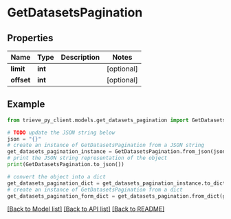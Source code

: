 # GetDatasetsPagination


## Properties

Name | Type | Description | Notes
------------ | ------------- | ------------- | -------------
**limit** | **int** |  | [optional] 
**offset** | **int** |  | [optional] 

## Example

```python
from trieve_py_client.models.get_datasets_pagination import GetDatasetsPagination

# TODO update the JSON string below
json = "{}"
# create an instance of GetDatasetsPagination from a JSON string
get_datasets_pagination_instance = GetDatasetsPagination.from_json(json)
# print the JSON string representation of the object
print(GetDatasetsPagination.to_json())

# convert the object into a dict
get_datasets_pagination_dict = get_datasets_pagination_instance.to_dict()
# create an instance of GetDatasetsPagination from a dict
get_datasets_pagination_form_dict = get_datasets_pagination.from_dict(get_datasets_pagination_dict)
```
[[Back to Model list]](../README.md#documentation-for-models) [[Back to API list]](../README.md#documentation-for-api-endpoints) [[Back to README]](../README.md)


